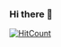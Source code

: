 ### Hi there 👋
[![HitCount](http://hits.dwyl.com/dangolprasanna/dangolprasanna.svg)](http://hits.dwyl.com/dangolprasanna/dangolprasanna)
<!--
**dangolprasanna/dangolprasanna** is a ✨ _special_ ✨ repository because its `README.md` (this file) appears on your GitHub profile.

Here are some ideas to get you started:

- 🔭 I’m currently working on ...
- 🌱 I’m currently learning ...
- 👯 I’m looking to collaborate on ...
- 🤔 I’m looking for help with ...
- 💬 Ask me about ...
- 📫 How to reach me: ...
- 😄 Pronouns: ...
- ⚡ Fun fact: ...
-->
